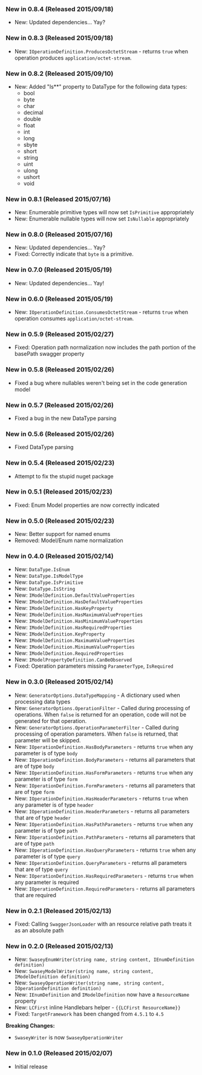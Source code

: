 ### New in 0.8.4 (Released 2015/09/18)
* New: Updated dependencies... Yay?

### New in 0.8.3 (Released 2015/09/18)
* New: `IOperationDefinition.ProducesOctetStream` - returns `true` when operation produces `application/octet-stream`.

### New in 0.8.2 (Released 2015/09/10)
* New: Added "Is**" property to DataType for the following data types:
    - bool
    - byte
    - char
    - decimal
    - double
    - float
    - int
    - long
    - sbyte
    - short
    - string
    - uint
    - ulong
    - ushort
    - void

### New in 0.8.1 (Released 2015/07/16)
* New: Enumerable primitive types will now set `IsPrimitive` appropriately
* New: Enumerable nullable types will now set `IsNullable` appropriately

### New in 0.8.0 (Released 2015/07/16)
* New: Updated dependencies... Yay?
* Fixed: Correctly indicate that `byte` is a primitive.

### New in 0.7.0 (Released 2015/05/19)
* New: Updated dependencies... Yay!

### New in 0.6.0 (Released 2015/05/19)
* New: `IOperationDefinition.ConsumesOctetStream` - returns `true` when operation consumes `application/octet-stream`.

### New in 0.5.9 (Released 2015/02/27)
* Fixed: Operation path normalization now includes the path portion of the basePath swagger property

### New in 0.5.8 (Released 2015/02/26)
* Fixed a bug where nullables weren't being set in the code generation model

### New in 0.5.7 (Released 2015/02/26)
* Fixed a bug in the new DataType parsing

### New in 0.5.6 (Released 2015/02/26)
* Fixed DataType parsing

### New in 0.5.4 (Released 2015/02/23)
* Attempt to fix the stupid nuget package

### New in 0.5.1 (Released 2015/02/23)
* Fixed: Enum Model properties are now correctly indicated

### New in 0.5.0 (Released 2015/02/23)
* New: Better support for named enums
* Removed: Model/Enum name normalization

### New in 0.4.0 (Released 2015/02/14)
* New: `DataType.IsEnum`
* New: `DataType.IsModelType`
* New: `DataType.IsPrimitive`
* New: `DataType.IsString`
* New: `IModelDefinition.DefaultValueProperties`
* New: `IModelDefinition.HasDefaultValueProperties`
* New: `IModelDefinition.HasKeyProperty`
* New: `IModelDefinition.HasMaximumValueProperties`
* New: `IModelDefinition.HasMinimumValueProperties`
* New: `IModelDefinition.HasRequiredProperties`
* New: `IModelDefinition.KeyProperty`
* New: `IModelDefinition.MaximumValueProperties`
* New: `IModelDefinition.MinimumValueProperties`
* New: `IModelDefinition.RequiredProperties`
* New: `IModelPropertyDefinition.CanBeObserved`
* Fixed: Operation parameters missing `ParameterType`, `IsRequired`

### New in 0.3.0 (Released 2015/02/14)
* New: `GeneratorOptions.DataTypeMapping` - A dictionary used when processing data types
* New: `GeneratorOptions.OperationFilter` - Called during processing of operations. When `false` is returned for an operation, code will not be generated for that operation.
* New: `GeneratorOptions.OperationParameterFilter` - Called during processing of operation parameters. When `false` is returned, that parameter will be skipped.
* New: `IOperationDefinition.HasBodyParameters` - returns `true` when any parameter is of type `body`
* New: `IOperationDefinition.BodyParameters` - returns all parameters that are of type `body`
* New: `IOperationDefinition.HasFormParameters` - returns `true` when any parameter is of type `form`
* New: `IOperationDefinition.FormParameters` - returns all parameters that are of type `form`
* New: `IOperationDefinition.HasHeaderParameters` - returns `true` when any parameter is of type `header`
* New: `IOperationDefinition.HeaderParameters` - returns all parameters that are of type `header`
* New: `IOperationDefinition.HasPathParameters` - returns `true` when any parameter is of type `path`
* New: `IOperationDefinition.PathParameters` - returns all parameters that are of type `path`
* New: `IOperationDefinition.HasQueryParameters` - returns `true` when any parameter is of type `query`
* New: `IOperationDefinition.QueryParameters` - returns all parameters that are of type `query`
* New: `IOperationDefinition.HasRequiredParameters` - returns `true` when any parameter is required
* New: `IOperationDefinition.RequiredParameters` - returns all parameters that are required

### New in 0.2.1 (Released 2015/02/13)
* Fixed: Calling `SwaggerJsonLoader` with an resource relative path treats it as an absolute path

### New in 0.2.0 (Released 2015/02/13)
* New: `SwaseyEnumWriter(string name, string content, IEnumDefinition definition)`
* New: `SwaseyModelWriter(string name, string content, IModelDefinition definition)`
* New: `SwaseyOperationWriter(string name, string content, IOperationDefinition definition)`
* New: `IEnumDefinition` and `IModelDefinition` now have a `ResourceName` property
* New: `LCFirst` inline Handlebars helper - `{{LCFirst ResourceName}}`
* Fixed: `TargetFramework` has been changed from `4.5.1` to `4.5`

**Breaking Changes:**
* `SwaseyWriter` is now `SwaseyOperationWriter`

### New in 0.1.0 (Released 2015/02/07)
* Initial release
